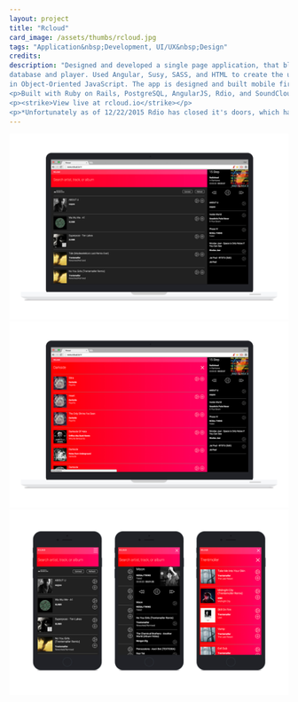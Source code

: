 ```yaml
---
layout: project
title: "Rcloud"
card_image: /assets/thumbs/rcloud.jpg
tags: "Application&nbsp;Development, UI/UX&nbsp;Design"
credits:
description: "Designed and developed a single page application, that blends SoundCloud and Rdio's API's into one seamless music 
database and player. Used Angular, Susy, SASS, and HTML to create the user interface while keeping the core music player functions 
in Object-Oriented JavaScript. The app is designed and built mobile first and is fully responsive.</p>
<p>Built with Ruby on Rails, PostgreSQL, AngularJS, Rdio, and SoundCloud.</p>
<p><strike>View live at rcloud.io</strike></p>
<p>*Unfortunately as of 12/22/2015 Rdio has closed it's doors, which has effectively shutt down Rcloud. The code can still be viewed at <a href='https://github.com/neilspurgeon/rcloud'>github.com/neilspurgeon/rcloud</a> and an unfunctional site reamins at <a href='http://rcloud.io/'>rcloud.io</a></p>"
---
```


<img src="../assets/project_images/rcloud/rcloud-home.jpg" />
<img src="../assets/project_images/rcloud/rcloud-search.jpg" />
<img src="../assets/project_images/rcloud/rcloud-mobile.jpg" />